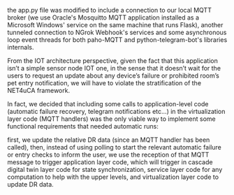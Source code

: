 the app.py file was modified to include a connection to our local MQTT broker 
(we use Oracle's Mosquitto MQTT application installed as a Microsoft Windows' service on the same machine that runs Flask),
another tunneled connection to NGrok Webhook's services and some asynchronous loop event threads for both paho-MQTT and python-telegram-bot's libraries internals.



From the IOT architecture perspective, given the fact that this application isn’t a simple sensor node IOT one, in the sense that it doesn’t wait for the users to request an update about any device’s failure or prohibited room’s pet entry notification, we will have to violate the stratification of the NET4uCA framework. 

In fact, we decided that including some calls to application-level code (automatic failure recovery, telegram notifications etc...) in the virtualization layer code (MQTT handlers) was the only viable way to implement some functional requirements that needed automatic runs:

first, we update the relative DR data (since an MQTT handler has been called), then, instead of using polling to start the relevant automatic failure or entry checks to inform the user, we use the reception of that MQTT message to trigger application layer code, which will trigger in cascade digital twin layer code for state synchronization, service layer code for any computation to help with the upper levels, and virtualization layer code to update DR data. 